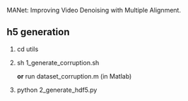 MANet: Improving Video Denoising with Multiple Alignment.

## h5 generation


1. cd utils

2. sh 1\_generate\_corruption.sh

	**or** run dataset\_corruption.m (in Matlab)

4. python 2\_generate\_hdf5.py



